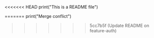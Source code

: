 <<<<<<< HEAD
print("This is a README file")

=======
print("Merge conflict")
>>>>>>> 5cc7b5f (Update README on feature-auth)
